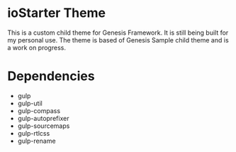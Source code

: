 # ioStarter Theme
This is a custom child theme for Genesis Framework. It is still being built for my personal use. The theme is based of Genesis Sample child theme and is a work on progress. 

# Dependencies 
- gulp
- gulp-util
- gulp-compass
- gulp-autoprefixer
- gulp-sourcemaps
- gulp-rtlcss
- gulp-rename